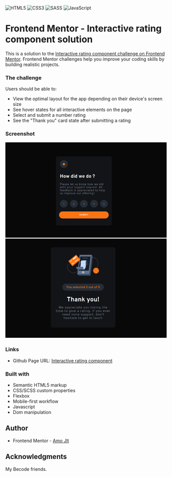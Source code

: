 ![HTML5](https://img.shields.io/badge/html5-%23E34F26.svg?style=for-the-badge&logo=html5&logoColor=white)
![CSS3](https://img.shields.io/badge/css3-%231572B6.svg?style=for-the-badge&logo=css3&logoColor=white)
![SASS](https://img.shields.io/badge/SASS-hotpink.svg?style=for-the-badge&logo=SASS&logoColor=white)
![JavaScript](https://img.shields.io/badge/javascript-%23323330.svg?style=for-the-badge&logo=javascript&logoColor=%23F7DF1E)

# Frontend Mentor - Interactive rating component solution

This is a solution to the [Interactive rating component challenge on Frontend Mentor](https://www.frontendmentor.io/challenges/interactive-rating-component-koxpeBUmI). Frontend Mentor challenges help you improve your coding skills by building realistic projects. 


### The challenge

Users should be able to:

- View the optimal layout for the app depending on their device's screen size
- See hover states for all interactive elements on the page
- Select and submit a number rating
- See the "Thank you" card state after submitting a rating

### Screenshot

![](./assets/img/cap1.png)
![](./assets/img/cap2.png)


### Links

- Github Page URL: [Interactive rating component](https://amoryne.github.io/Interactive-rating-component/)


### Built with

- Semantic HTML5 markup
- CSS/SCSS custom properties
- Flexbox
- Mobile-first workflow
- Javascript
- Dom manipulation


## Author

- Frontend Mentor - [Amo Jlt](https://www.frontendmentor.io/profile/Amoryne)

## Acknowledgments

My Becode friends.
